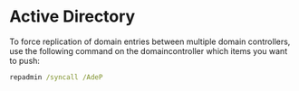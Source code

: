 # Active Directory

To force replication of domain entries between multiple domain controllers,
use the following command on the domaincontroller which items you want to push:

``` cmd
repadmin /syncall /AdeP
```
